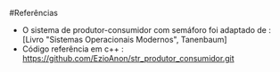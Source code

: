 #Referências

- O sistema de produtor-consumidor com semáforo foi adaptado de : [Livro "Sistemas Operacionais Modernos", Tanenbaum]
- Código referência em c++ : https://github.com/EzioAnon/str_produtor_consumidor.git
